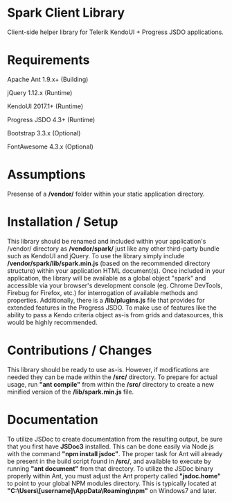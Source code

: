 # Spark Client Library

Client-side helper library for Telerik KendoUI + Progress JSDO applications.

Requirements
====================
Apache Ant 1.9.x+ (Building)

jQuery 1.12.x (Runtime)

KendoUI 2017.1+ (Runtime)

Progress JSDO 4.3+ (Runtime)

Bootstrap 3.3.x (Optional)

FontAwesome 4.3.x (Optional)

Assumptions
====================

Presense of a **/vendor/** folder within your static application directory.

Installation / Setup
====================

This library should be renamed and included within your application's /vendor/ directory as **/vendor/spark/** just like any other third-party bundle such as KendoUI and jQuery. To use the library simply include **/vendor/spark/lib/spark.min.js** (based on the recommended directory structure) within your application HTML document(s).
Once included in your application, the library will be available as a global object "spark" and accessible via your browser's development console (eg. Chrome DevTools, Firebug for Firefox, etc.) for interrogation of available methods and properties.
Additionally, there is a **/lib/plugins.js** file that provides for extended features in the Progress JSDO. To make use of features like the ability to pass a Kendo criteria object as-is from grids and datasources, this would be highly recommended.

Contributions / Changes
====================

This library should be ready to use as-is. However, if modifications are needed they can be made within the **/src/** directory. To prepare for actual usage, run **"ant compile"** from within the **/src/** directory to create a new minified version of the **/lib/spark.min.js** file.

Documentation
====================

To utilize JSDoc to create documentation from the resulting output, be sure that you first have **JSDoc3** installed. This can be done easily via Node.js with the command **"npm install jsdoc"**. The proper task for Ant will already be present in the build script found in **/src/**, and available to execute by running **"ant document"** from that directory. To utilize the JSDoc binary properly within Ant, you must adjust the Ant property called **"jsdoc.home"** to point to your global NPM modules directory. This is typically located at **"C:\Users\\[username]\AppData\Roaming\npm"** on Windows7 and later.